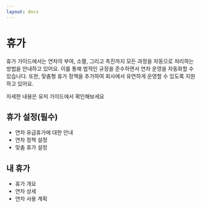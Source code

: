 ```yaml
---
layout: docs
---
```


# 휴가
휴가 가이드에서는 연차의 부여, 소멸, 그리고 촉진까지 모든 과정을 자동으로 처리하는 방법을 안내하고 있어요. 이를 통해 법적인 규정을 준수하면서 연차 운영을 자동화할 수 있습니다. 
또한, 맞춤형 휴가 정책을 추가하여 회사에서 유연하게 운영할 수 있도록 지원하고 있어요. 

자세한 내용은 유저 가이드에서 확인해보세요

## 휴가 설정(필수)
* 연차 유급휴가에 대한 안내
* 연차 정책 설정
* 맞춤 휴가 설정

## 내 휴가
* 휴가 개요
* 연차 상세
* 연차 사용 계획
